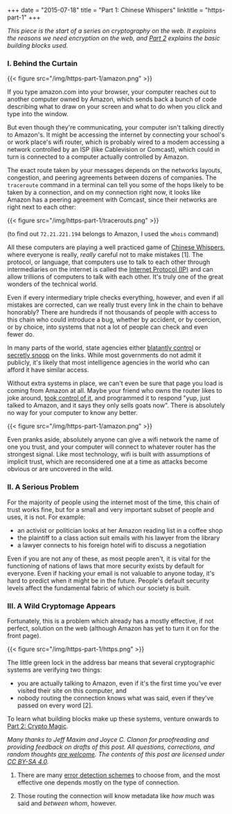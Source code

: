 +++
date = "2015-07-18"
title = "Part 1: Chinese Whispers"
linktitle = "https-part-1"
+++

*This piece is the start of a series on cryptography on the web. It explains the reasons we need encryption on the web, and [Part 2](/post/https-part-2) explains the basic building blocks used.*

### I. Behind the Curtain

{{< figure src="/img/https-part-1/amazon.png" >}}

If you type amazon.com into your browser, your computer reaches out to another computer owned by Amazon, which sends back a bunch of code describing what to draw on your screen and what to do when you click and type into the window.

But even though they're communicating, your computer isn't talking directly to Amazon's. It might be accessing the internet by connecting your school's or work place's wifi router, which is probably wired to a modem accessing a network controlled by an ISP (like Cablevision or Comcast), which could in turn is connected to a computer actually controlled by Amazon.

The exact route taken by your messages depends on the networks layouts, congestion, and peering agreements between dozens of companies. The `traceroute` command in a terminal can tell you some of the hops likely to be taken by a connection, and on my connection right now, it looks like Amazon has a peering agreement with Comcast, since their networks are right next to each other:

{{< figure src="/img/https-part-1/tracerouts.png" >}}

(to find out `72.21.221.194` belongs to Amazon, I used the `whois` command)

All these computers are playing a well practiced game of [Chinese Whispers](https://en.wikipedia.org/wiki/Chinese_whispers), where everyone is really, *really* careful not to make mistakes [1]. The protocol, or language, that computers use to talk to each other through intermediaries on the internet is called the [Internet Protocol (IP)](https://en.wikipedia.org/wiki/Internet_Protocol) and can allow trillions of computers to talk with each other. It's truly one of the great wonders of the technical world.

Even if every intermediary triple checks everything, however, and even if all mistakes are corrected, can we really trust every link in the chain to behave honorably? There are hundreds if not thousands of people with access to this chain who could introduce a bug, whether by accident, or by coercion, or by choice, into systems that not a lot of people can check and even fewer do.

In many parts of the world, state agencies either [blatantly control](https://en.wikipedia.org/wiki/Golden_Shield_Project) or [secretly snoop](https://en.wikipedia.org/wiki/Room_641A) on the links. While most governments do not admit it publicly, it's likely that most intelligence agencies in the world who can afford it have similar access.

Without extra systems in place, we can't even be sure that page you load is coming from Amazon at all. Maybe your friend who owns the router likes to joke around, [took control of it](https://www.dd-wrt.com/site/), and programmed it to respond "yup, just talked to Amazon, and it says they only sells goats now". There is absolutely no way for your computer to know any better.

{{< figure src="/img/https-part-1/amazon.png" >}}

Even pranks aside, absolutely anyone can give a wifi network the name of one you trust, and your computer will connect to whatever router has the strongest signal. Like most technology, wifi is built with assumptions of implicit trust, which are reconsidered one at a time as attacks become obvious or are uncovered in the wild.

### II. A Serious Problem

For the majority of people using the internet most of the time, this chain of trust works fine, but for a small and very important subset of people and uses, it is not. For example:

  - an activist or politician looks at her Amazon reading list in a coffee shop
  - the plaintiff to a class action suit emails with his lawyer from the library
  - a lawyer connects to his foreign hotel wifi to discuss a negotiation

Even if you are not any of these, as most people aren't, it is vital for the functioning of nations of laws that more security exists by default for everyone. Even if hacking your email is not valuable to anyone today, it's hard to predict when it might be in the future. People's default security levels affect the fundamental fabric of which our society is built.

### III. A Wild Cryptomage Appears

Fortunately, this is a problem which already has a mostly effective, if not perfect, solution on the web (although Amazon has yet to turn it on for the front page).

{{< figure src="/img/https-part-1/https.png" >}}

The little green lock in the address bar means that several cryptographic systems are verifying two things:

  - you are actually talking to Amazon, even if it's the first time you've ever visited their site on this computer, and
  - nobody routing the connection knows what was said, even if they've passed on every word [2].

To learn what building blocks make up these systems, venture onwards to [Part 2: Crypto Magic](https://blog.anfedorov.com/https-part-2).

*Many thanks to Jeff Maxim and Joyce C. Clanon for proofreading and providing feedback on drafts of this post. All questions, corrections, and random thoughts [are welcome](mailto:me@anfedorov.com). The contents of this post are licensed under [CC BY-SA 4.0](http://creativecommons.org/licenses/by-sa/4.0/).*

1. There are many [error detection schemes](https://en.wikipedia.org/wiki/Error_detection_and_correction#Error_detection_schemes) to choose from, and the most effective one depends mostly on the type of connection.

2. Those routing the connection will know metadata like *how much* was said and *between whom*, however.
